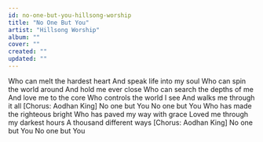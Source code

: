 ```yaml
---
id: no-one-but-you-hillsong-worship
title: "No One But You"
artist: "Hillsong Worship"
album: ""
cover: ""
created: ""
updated: ""
---
```


Who can melt the hardest heart
And speak life into my soul
Who can spin the world around
And hold me ever close
Who can search the depths of me
And love me to the core
Who controls the world I see
And walks me through it all
[Chorus: Aodhan King]
No one but You
No one but You
Who has made the righteous bright
Who has paved my way with grace
Loved me through my darkest hours
A thousand different ways
[Chorus: Aodhan King]
No one but You
No one but You